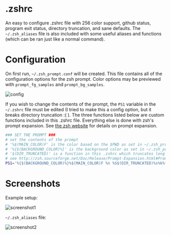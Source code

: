# .zshrc
An easy to configure .zshrc file with 256 color support, github status, program exit status, directory truncation, and sane defaults.  The `~/.zsh_aliases` file is also included with some useful aliases and functions (which can be ran just like a normal command).

# Configuration
On first run, `~/.zsh_prompt.conf` will be created.  This file contains all of the configuration options for the zsh prompt.  Color options may be previewed with `prompt_fg_samples` and `prompt_bg_samples`.

![config](https://ibin.co/4N7DicoelURE.png)

If you wish to change the contents of the prompt, the `PS1` variable in the `~/.zshrc` file must be edited (I tried to make this a config option, but it breaks directory truncation :( ).  The three functions listed below are custom functions included in this .zshrc file.  Everything else is done with zsh's prompt expansion.  See [the zsh website](http://zsh.sourceforge.net/Doc/Release/Prompt-Expansion.html#Prompt-Expansion) for details on prompt expansion.

```bash
### SET THE PROMPT ###
# set the contents of the prompt
# '%$(MAIN_COLOR)F' is the color based on the $PWD as set in ~/.zsh_prompt.conf
# '%{$(BACKGROUND_COLOR)%}' is the background color as set in ~/.zsh_prompt.conf
# '$(DIR_TRUNCATED)' is a function in this .zshrc which truncates long directories in the prompt
# see http://zsh.sourceforge.net/Doc/Release/Prompt-Expansion.html#Prompt-Expansion for more info
PS1='%{$(BACKGROUND_COLOR)%}%$(MAIN_COLOR)F %n %S$(DIR_TRUNCATED)%s%k%f '
```

# Screenshots

Example setup:

![screenshot1](https://ibin.co/4N7CWd5H8BkO.png)

`~/.zsh_aliases` file:

![screenshot2](https://ibin.co/4N7Gxh3fPJMI.png)